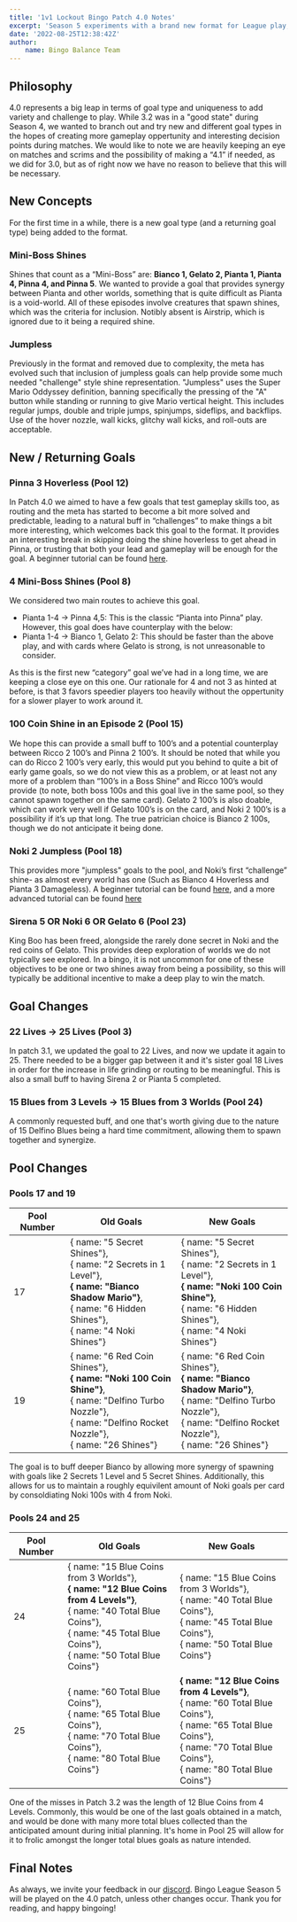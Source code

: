 ```yaml
---
title: '1v1 Lockout Bingo Patch 4.0 Notes'
excerpt: 'Season 5 experiments with a brand new format for League play, as well as a brand new balance patch to boot.'
date: '2022-08-25T12:38:42Z'
author:
    name: Bingo Balance Team
---
```


## Philosophy

4.0 represents a big leap in terms of goal type and uniqueness to add variety and challenge to play. While 3.2 was in a "good state" during Season 4, we wanted to branch out and try new and different goal types in the hopes of creating more gameplay oppertunity and interesting decision points during matches. We would like to note we are heavily keeping an eye on matches and scrims and the possibility of making a “4.1” if needed, as we did for 3.0, but as of right now we have no reason to believe that this will be necessary.

## New Concepts

For the first time in a while, there is a new goal type (and a returning goal type) being added to the format.

### Mini-Boss Shines

Shines that count as a “Mini-Boss” are: **Bianco 1, Gelato 2, Pianta 1, Pianta 4, Pinna 4, and Pinna 5**. We wanted to provide a goal that provides synergy between Pianta and other worlds, something that is quite difficult as Pianta is a void-world. All of these episodes involve creatures that spawn shines, which was the criteria for inclusion. Notibly absent is Airstrip, which is ignored due to it being a required shine.

### Jumpless

Previously in the format and removed due to complexity, the meta has evolved such that inclusion of jumpless goals can help provide some much needed "challenge" style shine representation. "Jumpless" uses the Super Mario Oddyssey definition, banning specifically the pressing of the "A" button while standing or running to give Mario vertical height. This includes regular jumps, double and triple jumps, spinjumps, sideflips, and backflips. Use of the hover nozzle, wall kicks, glitchy wall kicks, and roll-outs are acceptable.

## New / Returning Goals

### Pinna 3 Hoverless (Pool 12)

In Patch 4.0 we aimed to have a few goals that test gameplay skills too, as routing and the meta has started to become a bit more solved and predictable, leading to a natural buff in “challenges” to make things a bit more interesting, which welcomes back this goal to the format. It provides an interesting break in skipping doing the shine hoverless to get ahead in Pinna, or trusting that both your lead and gameplay will be enough for the goal. A beginner tutorial can be found [here](https://youtu.be/bxbXXPK1IWY).

### 4 Mini-Boss Shines (Pool 8)

We considered two main routes to achieve this goal.

-   Pianta 1-4 -> Pinna 4,5: This is the classic “Pianta into Pinna” play. However, this goal does have counterplay with the below:
-   Pianta 1-4 -> Bianco 1, Gelato 2: This should be faster than the above play, and with cards where Gelato is strong, is not unreasonable to consider.

As this is the first new “category” goal we’ve had in a long time, we are keeping a close eye on this one. Our rationale for 4 and not 3 as hinted at before, is that 3 favors speedier players too heavily without the oppertunity for a slower player to work around it.

### 100 Coin Shine in an Episode 2 (Pool 15)

We hope this can provide a small buff to 100’s and a potential counterplay between Ricco 2 100’s and Pinna 2 100’s. It should be noted that while you can do Ricco 2 100’s very early, this would put you behind to quite a bit of early game goals, so we do not view this as a problem, or at least not any more of a problem than “100’s in a Boss Shine” and Ricco 100’s would provide (to note, both boss 100s and this goal live in the same pool, so they cannot spawn together on the same card). Gelato 2 100’s is also doable, which can work very well if Gelato 100’s is on the card, and Noki 2 100’s is a possibility if it’s up that long. The true patrician choice is Bianco 2 100s, though we do not anticipate it being done.

### Noki 2 Jumpless (Pool 18)

This provides more "jumpless" goals to the pool, and Noki’s first “challenge” shine- as almost every world has one (Such as Bianco 4 Hoverless and Pianta 3 Damageless). A beginner tutorial can be found [here](https://youtu.be/jgvXfQoDKuU), and a more advanced tutorial can be found [here](https://youtu.be/waeYDadZslg)

### Sirena 5 OR Noki 6 OR Gelato 6 (Pool 23)

King Boo has been freed, alongside the rarely done secret in Noki and the red coins of Gelato. This provides deep exploration of worlds we do not typically see explored. In a bingo, it is not uncommon for one of these objectives to be one or two shines away from being a possibility, so this will typically be additional incentive to make a deep play to win the match.

## Goal Changes

### 22 Lives -> 25 Lives (Pool 3)

In patch 3.1, we updated the goal to 22 Lives, and now we update it again to 25. There needed to be a bigger gap between it and it's sister goal 18 Lives in order for the increase in life grinding or routing to be meaningful. This is also a small buff to having Sirena 2 or Pianta 5 completed.

### 15 Blues from 3 Levels -> 15 Blues from 3 Worlds (Pool 24)

A commonly requested buff, and one that's worth giving due to the nature of 15 Delfino Blues being a hard time commitment, allowing them to spawn together and synergize.

## Pool Changes

### Pools 17 and 19

| Pool Number | Old Goals                                                                                                                                                             | New Goals                                                                                                                                                             |
| ----------- | --------------------------------------------------------------------------------------------------------------------------------------------------------------------- | --------------------------------------------------------------------------------------------------------------------------------------------------------------------- |
| 17          | { name: "5 Secret Shines"},<br>{ name: "2 Secrets in 1 Level"},<br>**{ name: "Bianco Shadow Mario"}**,<br>{ name: "6 Hidden Shines"},<br>{ name: "4 Noki Shines"}     | { name: "5 Secret Shines"},<br>{ name: "2 Secrets in 1 Level"},<br>**{ name: "Noki 100 Coin Shine"}**,<br>{ name: "6 Hidden Shines"},<br>{ name: "4 Noki Shines"}     |
| 19          | { name: "6 Red Coin Shines"},<br>**{ name: "Noki 100 Coin Shine"}**,<br>{ name: "Delfino Turbo Nozzle"},<br>{ name: "Delfino Rocket Nozzle"},<br>{ name: "26 Shines"} | { name: "6 Red Coin Shines"},<br>**{ name: "Bianco Shadow Mario"}**,<br>{ name: "Delfino Turbo Nozzle"},<br>{ name: "Delfino Rocket Nozzle"},<br>{ name: "26 Shines"} |

The goal is to buff deeper Bianco by allowing more synergy of spawning with goals like 2 Secrets 1 Level and 5 Secret Shines. Additionally, this allows for us to maintain a roughly equivilent amount of Noki goals per card by consoldiating Noki 100s with 4 from Noki.

### Pools 24 and 25

| Pool Number | Old Goals                                                                                                                                                                                      | New Goals                                                                                                                                                                              |
| ----------- | ---------------------------------------------------------------------------------------------------------------------------------------------------------------------------------------------- | -------------------------------------------------------------------------------------------------------------------------------------------------------------------------------------- |
| 24          | { name: "15 Blue Coins from 3 Worlds"},<br>**{ name: "12 Blue Coins from 4 Levels"}**,<br>{ name: "40 Total Blue Coins"},<br>{ name: "45 Total Blue Coins"},<br>{ name: "50 Total Blue Coins"} | { name: "15 Blue Coins from 3 Worlds"},<br> { name: "40 Total Blue Coins"},<br>{ name: "45 Total Blue Coins"},<br>{ name: "50 Total Blue Coins"}                                       |
| 25          | { name: "60 Total Blue Coins"},<br>{ name: "65 Total Blue Coins"},<br>{ name: "70 Total Blue Coins"},<br>{ name: "80 Total Blue Coins"}                                                        | **{ name: "12 Blue Coins from 4 Levels"}**,<br>{ name: "60 Total Blue Coins"},<br>{ name: "65 Total Blue Coins"},<br>{ name: "70 Total Blue Coins"},<br>{ name: "80 Total Blue Coins"} |

One of the misses in Patch 3.2 was the length of 12 Blue Coins from 4 Levels. Commonly, this would be one of the last goals obtained in a match, and would be done with many more total blues collected than the anticipated amount during initial planning. It's home in Pool 25 will allow for it to frolic amongst the longer total blues goals as nature intended.

## Final Notes

As always, we invite your feedback in our [discord](https://sms.bingo/discord). Bingo League Season 5 will be played on the 4.0 patch, unless other changes occur. Thank you for reading, and happy bingoing!
